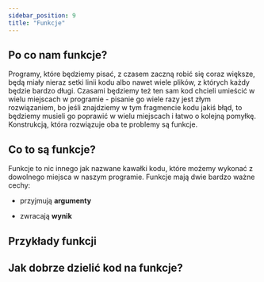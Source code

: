 ```yaml
---
sidebar_position: 9
title: "Funkcje"
---
```


## Po co nam funkcje?

Programy, które będziemy pisać, z czasem zaczną robić się coraz większe, będą
miały nieraz setki linii kodu albo nawet wiele plików, z których każdy będzie
bardzo długi. Czasami będziemy też ten sam kod chcieli umieścić w wielu miejscach
w programie - pisanie go wiele razy jest złym rozwiązaniem, bo jeśli znajdziemy
w tym fragmencie kodu jakiś błąd, to będziemy musieli go poprawić w wielu
miejscach i łatwo o kolejną pomyłkę. Konstrukcją, która rozwiązuje oba te
problemy są funkcje.

## Co to są funkcje?

Funkcje to nic innego jak nazwane kawałki kodu, które możemy wykonać z dowolnego
miejsca w naszym programie. Funkcje mają dwie bardzo ważne cechy:

- przyjmują **argumenty**

- zwracają **wynik**

## Przykłady funkcji

## Jak dobrze dzielić kod na funkcje?
